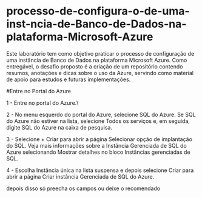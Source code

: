 # processo-de-configura-o-de-uma-inst-ncia-de-Banco-de-Dados-na-plataforma-Microsoft-Azure
Este laboratório tem como objetivo praticar o processo de configuração de uma instância de Banco de Dados na plataforma Microsoft Azure. Como entregável, o desafio proposto é a criação de um repositório contendo resumos, anotações e dicas sobre o uso da Azure, servindo como material de apoio para estudos e futuras implementações.

#Entre no Portal do Azure

1 - Entre no portal do Azure.\

2 - No menu esquerdo do portal do Azure, selecione SQL do Azure. Se SQL do Azure não estiver na lista, selecione Todos os serviços e, em seguida, digite SQL do Azure na caixa de pesquisa.

3 - Selecione + Criar para abrir a página Selecionar opção de implantação do SQL. Veja mais informações sobre a Instância Gerenciada de SQL do Azure selecionando Mostrar detalhes no bloco Instâncias gerenciadas de SQL.

4 - Escolha Instância única na lista suspensa e depois selecione Criar para abrir a página Criar instância Gerenciada de SQL do Azure.

depois disso só preecha os campos ou deixe o recomendado
